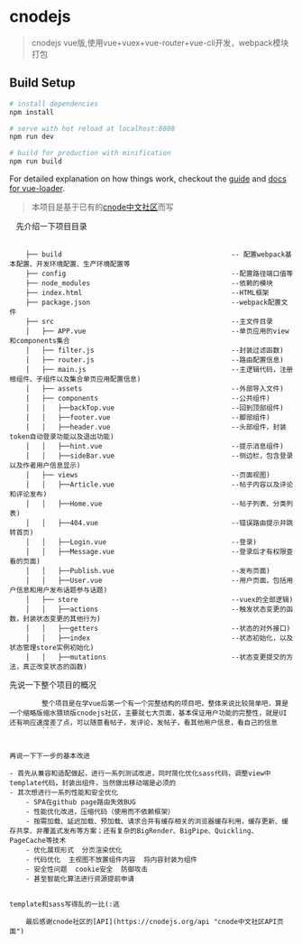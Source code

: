 # cnodejs

> cnodejs vue版,使用vue+vuex+vue-router+vue-cli开发，webpack模块打包
## Build Setup

``` bash
# install dependencies
npm install

# serve with hot reload at localhost:8080
npm run dev

# build for production with minification
npm run build
```

For detailed explanation on how things work, checkout the [guide](http://vuejs-templates.github.io/webpack/) and [docs for vue-loader](http://vuejs.github.io/vue-loader).

    
 > 本项目是基于已有的[cnode中文社区](https://cnodejs.org "cnode中文社区主页")而写
 
 
    先介绍一下项目目录  
    
```
    ├── build                                          -- 配置webpack基本配置、开发环境配置、生产环境配置等
    ├── config                                         --配置路径端口值等
    ├── node_modules                                   --依赖的模块
    ├── index.html                                     --HTML框架
    ├── package.json                                   --webpack配置文件
    ├── src                                            --主文件目录
    │   ├── APP.vue                                    --单页应用的view和components集合
    │   ├── filter.js                                  --封装过滤函数)
    │   ├── router.js                                  --路由配置信息)
    │   ├── main.js                                    --主逻辑代码，注册根组件、子组件以及集合单页应用配置信息)
    │   ├── assets                                     --外部导入文件)
    │   ├── components                                 --公共组件)
    │   │   ├──backTop.vue                             --回到顶部组件)
    │   │   ├──footer.vue                              --脚部组件)
    │   │   ├──header.vue                              --头部组件，封装token自动登录功能以及退出功能)
    │   │   ├──hint.vue                                --提示消息组件)
    │   │   ├──sideBar.vue                             --侧边栏，包含登录以及作者用户信息显示)
    │   ├── views                                      --页面视图)
    │   │   ├──Article.vue                             --帖子内容以及评论和评论发布)
    │   │   ├──Home.vue                                --帖子列表、分类列表)
    │   │   ├──404.vue                                 --错误路由提示并跳转首页)
    │   │   ├──Login.vue                               --登录)
    │   │   ├──Message.vue                             --登录后才有权限查看的页面)
    │   │   ├──Publish.vue                             --发布页面)
    │   │   ├──User.vue                                --用户页面，包括用户信息和用户发布话题参与话题)
    │   ├── store                                      --vuex的全部逻辑)
    │   │   ├──actions                                 --触发状态变更的函数，封装状态变更的其他行为)
    │   │   ├──getters                                 --状态的对外接口)
    │   │   ├──index                                   --状态初始化，以及状态管理store实例初始化)
    │   │   ├──mutations                               --状态变更提交的方法，真正改变状态的函数)
``` 

  
先说一下整个项目的概况  
```
        整个项目是在学vue后第一个有一个完整结构的项目吧，整体来说比较简单吧，算是一个缩略版缩水猥琐版cnodejs社区，主要就七大页面，基本保证用户功能的完整性，就是UI还有响应速度差了点，可以随意看帖子，发评论，发帖子，看其他用户信息，看自己的信息
        ```

  
再说一下下一步的基本改进

- 首先从兼容和适配做起，进行一系列测试改进，同时简化优化sass代码，调整view中template代码，封装出组件，当然做出移动端是必须的  
- 其次想进行一系列性能和安全优化  
    - SPA在github page路由失效BUG
    - 性能优化改进，压缩代码（使用而不依赖框架）  
    - 按需加载、延迟加载、预加载、请求合并有缓存相关的浏览器缓存利用，缓存更新、缓存共享、非覆盖式发布等方案；还有复杂的BigRender、BigPipe、Quickling、PageCache等技术  
    - 优化展现形式  分页渲染优化  
    - 代码优化  主视图不放置组件内容  将内容封装为组件  
    - 安全性问题  cookie安全  防御攻击  
    - 甚至智能化算法进行资源提前申请  


template和sass写得乱的一比(:逃

    最后感谢cnode社区的[API](https://cnodejs.org/api "cnode中文社区API页面")
    
